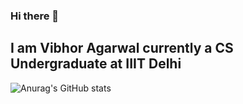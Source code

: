 ### Hi there 👋
## I am Vibhor Agarwal currently a CS Undergraduate at IIIT Delhi
![Anurag's GitHub stats](https://github-readme-stats.vercel.app/api?username=vibhorag101&count_private=true&theme=algolia)

<!--
**vibhorag101/vibhorag101** is a ✨ _special_ ✨ repository because its `README.md` (this file) appears on your GitHub profile.

Here are some ideas to get you started:

- 🔭 I’m currently working on ...
- 🌱 I’m currently learning ...
- 👯 I’m looking to collaborate on ...
- 🤔 I’m looking for help with ...
- 💬 Ask me about ...
- 📫 How to reach me: ...
- 😄 Pronouns: ...
- ⚡ Fun fact: ...
-->
